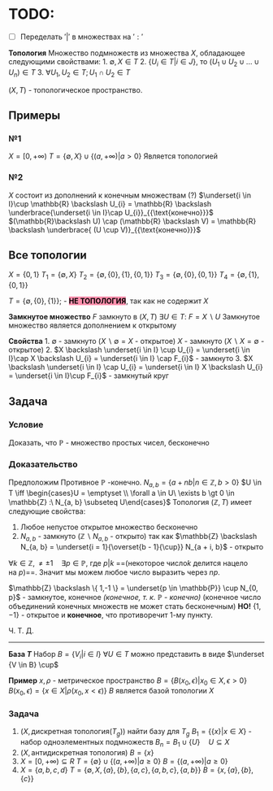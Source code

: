 # TODO:
 - [ ] Переделать $'|'$ в множествах на $':'$

**Топология**
	Множество подмножеств из множества $X$, обладающее следующими свойствами:
	1. $\emptyset, X \in T$
	2. $\{ U_i\in T | i \in J\}$, то $(U_1 \cup U_2 \cup ... \cup U_n) \in  T$
	3. $\forall U_{1}, U_{2} \in T; U_{1} \cap U_{2} \in T$

 $(X, T)$ - топологическое пространство.

## Примеры
### №1
$X = [0, + \infty)$
$T = \{ \emptyset, X \} \cup \{ (a, + \infty) | a \gt 0 \}$
Является топологией

### №2
$X$ состоит из дополнений к конечным множествам (?)
$\underset{i \in I}\cup \mathbb{R} \backslash U_{i} = \mathbb{R} \backslash \underbrace{\underset{i \in I}\cap U_{i}}_{{\text{конечно}}}$
$(\mathbb{R}\backslash U) \cap (\mathbb{R} \backslash V) = \mathbb{R} \backslash \underbrace{ (U \cup V)}_{{\text{конечно}}}$

## Все топологии
$X = \{ 0, 1 \}$
$T_{1} = \{ \emptyset, X \}$
$T_{2} = \{ \emptyset, \{ 0 \}, \{ 1 \}, \{ 0, 1 \} \}$
$T_{3} = \{ \emptyset, \{ 0 \}, \{ 0, 1 \} \}$
$T_{4} = \{ \emptyset, \{ 1 \}, \{ 0, 1 \} \}$

$T = \{ \emptyset, \{ 0 \}, \{ 1 \} \}$; - **<mark style="background: #FF5582A6;">НЕ ТОПОЛОГИЯ</mark>**, так как не содержит $X$


**Замкнутое множество**
	$F$ замкнуто в $(X, T)$
	$\exists U \in T:\ F = X \backslash U$
	Замкнутое множество является дополнением к открытому

**Свойства**
	1. $\emptyset$ - замкнуто ($X \backslash \emptyset = X$ - открытое)
	   $X$ - замкнуто ($X \backslash X = \emptyset$ - открытое)
	2. $X \backslash \underset{i \in I} \cup U_{i} = \underset{i \in I}\cap X \backslash U_{i} = \underset{i \in I} \cap F_{i}$ - замкнуто
	3. $X \backslash \underset{i \in I} \cap U_{i} = \underset{i \in I} X \backslash U_{i} = \underset{i \in I}\cup F_{i}$ - замкнутый круг

## Задача
### Условие
Доказать, что $\mathbb{P}$ - множество простых чисел, бесконечно
### Доказательство
Предположим Противное
$\mathbb{P}$ -конечно.
$N_{a, b} = \{ a + nb | n \in \mathbb{Z}, b > 0 \}$
$U \in T \iff \begin{cases}U = \emptyset \\ \forall a \in U\ \exists b \gt 0 \in \mathbb{Z} :\  N_{a, b} \subseteq U\end{cases}$
Топология $(\mathbb{Z}, T)$ имеет следующие свойства:
1. Любое непустое открытое множество бесконечно
2. $N_{a, b}$ - замкнуто ($\mathbb{Z} \backslash N_{a, b}$ - открыто)
   так как $\mathbb{Z} \backslash N_{a, b} = \underset{i = 1}{\overset{b - 1}{\cup}} N_{a + i, b}$ - открыто

$\forall k \in \mathbb{Z},  \neq \pm 1 \quad \exists p \in \mathbb{P}$, где $p|k$ ==($\text{некоторое число} k\ \text{делится нацело на}\ p$)==. Значит мы можем любое число выразить через $np$.

$\mathbb{Z} \backslash \{ 1,-1 \} = \underset{p \in \mathbb{P}} \cup N_{0, p}$ - замкнутое, конечное *(конечное, т. к. $\mathbb{P}$ - конечно)* (конечное число объединений конечных множеств не может стать бесконечным)
**НО!**
$\{ 1, -1 \}$ - открытое и **конечное**, что противоречит 1-му пункту.

Ч. Т. Д.

-----

**База $T$**
	Набор $B = \{ V_{i} | i \in I \}$
	$\forall U \in T$ можно представить в виде $\underset {V \in B} \cup$

**Пример**
	$x, \rho$ - метрическое пространство
	$B = \{ B(x_{0}, \epsilon) | x_{0} \in X, \epsilon > 0 \}$
		$B(x_{0}, \epsilon) = \{ x \in X | \rho(x_{0}, x < \epsilon) \}$
	$B$ является базой топологии $X$

### Задача 
1. $(X, \text{дискретная топология} (T_{g}))$
	найти базу для $T_g$
	$B_{1} = \{ \{ x \} | x \in X \}$ - набор одноэлементных подмножеств
	$B_{n} = B_{1} \cup \{ U \} \quad U \subseteq X$
2. $(X, \text{антидискретная топология})$
	$B = \{ x \}$
3. $X = [0, + \infty) \subseteq R$
	$T = \{ \emptyset \} \cup \{ (a, +\infty)|a \geq 0 \}$
	$B = \{ (a, + \infty ) | a \geq 0 \}$
4. $X = \{ a, b, c, d \}$
	$T = \{ \emptyset, X, \{ a \}, \{ b \}, \{ a, c \}, \{ a, b, c \}, \{ a, b \} \}$
	$B = \{ x, \{ a \},\{ b \}, \{ c \} \}$
	